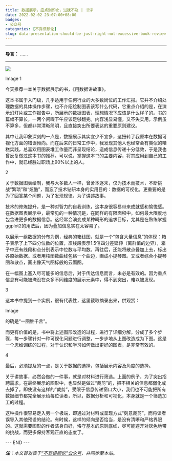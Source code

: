 ```yaml
---
title: 数据展示，应点到即止，过犹不及 | 书评
date: 2022-02-02 23:07:00+08:00
badges:
- 公众号
categories: [不靠谱颜论]
slug: data-presentation-should-be-just-right-not-excessive-book-review
---
```


---

**导言：** ……

---

<img src="/images/2020-06-29/code.png" style="max-width:300px"/>

Image
1

今天推荐一本关于数据展示的书，《用数据讲故事》。

这本书属于入门级，几乎适用于任何行业的大多数岗位的工作汇报。它并不介绍处理数据的具体操作步骤，也不介绍绘制图表该写什么代码，它重点介绍的是，在演示幻灯片或工作报告中，所展示的数据图表，理想情况下应该是什么样子的。书的篇幅不算长，一两个闲暇下午应该足够翻完。内容浅显易懂，又不失实用，示例虽不算多，但都非常清晰简明，且直接突出所要表达的重要原则建议。

其中让我印象深刻的一点是，数据展示其实宜少不宜多，这扭转了我原本在数据可视化方面的错误倾向。而在后来的日常工作中，我发现其他人也经常会有类似的糟糕实践，总喜欢用图表堆工作量而非呈现结论，造成信息传递十分低效，于是我也曾反复做过这本书的推荐。可以说，掌握这本书的主要内容，将其应用到自己的工作中，就已经胜过职场上90%以上的人。

2

关于数据图表绘制，我与大多数人一样，曾舍本逐末，仅为技术而技术，不断挑战“繁琐”和“炫酷”，而忘了技术钻研本身的实用目的：数据的可视化，更重要的是为了回答某个问题，为了发现规律，为了讲述故事。

技术的修炼提升，是一种对智力的自我训练，这本身很容易带来成就感和愉悦感。在数据图表展示中，最常见的一种情况是，在同样的有限面积中，如何最大限度地包含进更多的数据信息。这经常会演变成某种畸形的追求目标，尤其是在熟练掌握ggplot2的用法后，因为叠加信息实在太容易了。

以展示一组数据的分布为例，经典的箱线图，就是一个“包含大量信息”的体现：箱子表示了上下四分位数的位置，须线段表示1.5倍四分差延伸（离群值的边界），箱子中还有线段和点分别表示中位数与平均数。再往后，还能将散点叠加上去，标出各原始数据。或者用核函数曲线包络一个曲边，画成小提琴图。又或者综合小提琴图和散点，画出像天气图标般的云雨图。

在一幅图上塞入尽可能多的信息后，对于传达信息而言，未必是有效的。因为重点信息有可能被淹没在众多不同维度的展示元素中，得不到突出，难以被发现。

3

这本书中提到一个实例，很有代表性，这里截取摘录出来，供观赏：

Image

的确是“一图胜千言”。

而更有价值的是，书中将上述图形改造的过程，进行了详细分解，分成了多个步骤，每一步骤针对一种可视化问题进行调整，一步步地从上图改造成为下图。这是一个思维训练的过程，对于认识和学习如何做出更好的图表，是非常有效的。

4

最后，必须提及的一点，是关于数据的选择，包括展示内容及角度的选择。

关于讲故事，必然会做的一件事，就是对材料进行筛选。上面的例子，为了突出招聘需求，在最终展示的图形中，也显然是做过“裁剪”的，把不相关的信息都弱化或去掉了。即使没有这样的“裁剪”，受限于信息传递窗口大小，我们也不可能把所有数据细节都完全展示给每位读者，所以，数据分析和可视化，本身就是一个筛选加工的过程。

这种操作很容易走入另一个极端，即通过对材料或呈现方式“刻意裁剪”，而将读者误导入其他预设的结论。有时候，这样的倾向是否恰当，是没有清晰和严格界限的。这就需要图形的作者洁身自好，恪守基本的原则底线，尽可能避开对灰色地带的挑战，而更多保持客观正直的态度了。


<div class="p-5 text-center">--- END ---</div>

<i><b>注：</b>本文首发表于[“不靠谱颜论”公众号](https://mp.weixin.qq.com/s/al92yGYeq2NJ_JoYMB_Wkw)，并同步至本站。</i>
